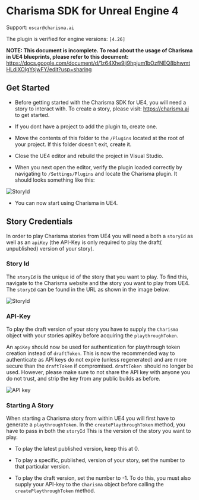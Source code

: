 # Charisma SDK for Unreal Engine 4

Support: `oscar@charisma.ai`

The plugin is verified for engine versions: `[4.26]`

**NOTE: This document is incomplete. To read about the usage of Charisma in UE4 blueprints, please refer to this document:** https://docs.google.com/document/d/1z64Xhe9ij9hpjum1bOzfNEQ8bhwmtHLdiXOlgYsjwFY/edit?usp=sharing

## Get Started

* Before getting started with the Charisma SDK for UE4, you will need a story to interact with. To create a story, please visit: https://charisma.ai to get started.

* If you dont have a project to add the plugin to, create one.

* Move the contents of this folder to the `/Plugins` located at the root of your project. If this folder doesn't exit, create it.

* Close the UE4 editor and rebuild the project in Visual Studio.

* When you next open the editor, verify the plugin loaded correctly by navigating to `/Settings/Plugins` and locate the Charisma plugin. It should looks something like this:


![StoryId](https://i.ibb.co/6Y5qyK6/charisma-plugin.png)

* You can now start using Charisma in UE4.

## Story Credentials

In order to play Charisma stories from UE4 you will need a both a `storyId` as well as an `apiKey` (the API-Key is only required to play the draft( unpublished) version of your story).

### Story Id

The `storyId` is the unique id of the story that you want to play. To find this, navigate to the Charisma website and the story you want to play from UE4. The `storyId` can be found in the URL as shown in the image below.

![StoryId](https://i.ibb.co/sPqS9n2/StoryId.png)

### API-Key

To play the draft version of your story you have to supply the `Charisma` object with your stories apiKey before acquiring the `playthroughToken`.

An `apiKey` should now be used for authentication for playthrough token creation instead of `draftToken`. This is now the recommended way to authenticate as API keys do not expire (unless regenerated) and are more secure than the `draftToken` if compromised. `draftToken `should no longer be used. However, please make sure to not share the API key with anyone you do not trust, and strip the key from any public builds as before.

![API key](https://i.ibb.co/X86bNVK/API-key.png)

### Starting A Story

When starting a Charisma story from within UE4 you will first have to generate a `playthroughToken`. In the `createPlaythroughToken` method, you have to pass in both the `storyId` This is the version of the story you want to play.

* To play the latest published version, keep this at 0.

* To play a specific, published, version of your story, set the number to that particular version.

* To play the draft version, set the number to -1. To do this, you must also supply your API-key to the `Charisma` object before calling the `createPlaythroughToken` method.

